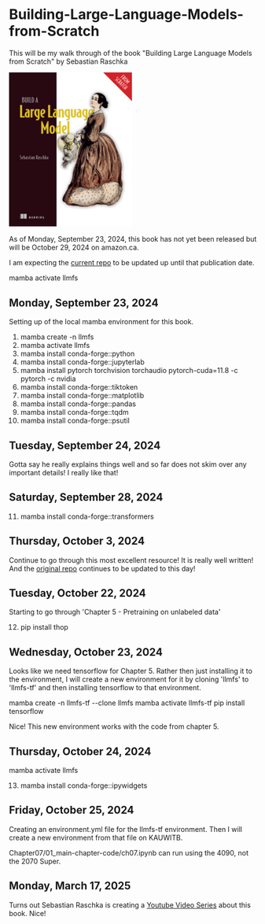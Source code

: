 # Building-Large-Language-Models-from-Scratch

This will be my walk through of the book "Building Large Language Models from Scratch" by Sebastian Raschka

 <a href="http://mng.bz/orYv"><img src="images/Raschka-HI.png" width="250px"></a> 

 As of Monday, September 23, 2024, this book has not yet been released but will be October 29, 2024 on amazon.ca.

 I am expecting the [current repo](https://github.com/rasbt/LLMs-from-scratch) to be updated up until that publication date.

 mamba activate llmfs


## Monday, September 23, 2024

Setting up of the local mamba environment for this book. 

 1) mamba create -n llmfs
 2) mamba activate llmfs
 3) mamba install conda-forge::python
 4) mamba install conda-forge::jupyterlab
 5) mamba install pytorch torchvision torchaudio pytorch-cuda=11.8 -c pytorch -c nvidia
 6) mamba install conda-forge::tiktoken
 7) mamba install conda-forge::matplotlib
 8) mamba install conda-forge::pandas
 9) mamba install conda-forge::tqdm
10) mamba install conda-forge::psutil

## Tuesday, September 24, 2024

Gotta say he really explains things well and so far does not skim over any important details! I really like that!

## Saturday, September 28, 2024

11) mamba install conda-forge::transformers

## Thursday, October 3, 2024

Continue to go through this most excellent resource! It is really well written! And the [original repo](https://github.com/rasbt/LLMs-from-scratch) continues to be updated to this day! 

## Tuesday, October 22, 2024

Starting to go through 'Chapter 5 - Pretraining on unlabeled data'

12) pip install thop

## Wednesday, October 23, 2024

Looks like we need tensorflow for Chapter 5. Rather then just installing it to the environment, I will create a new environment for it by cloning 'llmfs' to 'llmfs-tf' and then installing tensorflow to that environment.

mamba create -n llmfs-tf --clone llmfs
mamba activate llmfs-tf
pip install tensorflow

Nice! This new environment works with the code from chapter 5.

## Thursday, October 24, 2024

mamba activate llmfs

13) mamba install conda-forge::ipywidgets

## Friday, October 25, 2024

Creating an environment.yml file for the llmfs-tf environment. Then I will create a new environment from that file on KAUWITB. 

Chapter07/01_main-chapter-code/ch07.ipynb can run using the 4090, not the 2070 Super.

## Monday, March 17, 2025

Turns out Sebastian Raschka is creating a [Youtube Video Series](https://www.youtube.com/playlist?list=PLTKMiZHVd_2IIEsoJrWACkIxLRdfMlw11) about this book. Nice!